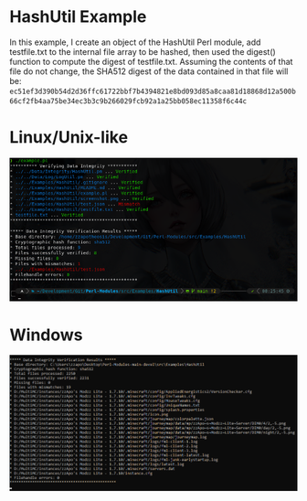 # HashUtil Example
In this example, I create an object of the HashUtil Perl module, add testfile.txt to the internal file array to be hashed, then used the digest() function to compute the digest of testfile.txt. Assuming the contents of that file do not change, the SHA512 digest of the data contained in that file will be:
`ec51ef3d390b54d2d36ffc61722bbf7b4394821e8bd093d85a8caa81d18868d12a500b66cf2fb4aa75be34ec3b3c9b266029fcb92a1a25bb058ec11358f6c44c`

# Linux/Unix-like
![Example](https://raw.githubusercontent.com/zzApotheosis/Perl-Modules/main/src/Examples/Data/Integrity/HashUtil/screenshot_linux.png)

# Windows
![Example2](https://raw.githubusercontent.com/zzApotheosis/Perl-Modules/main/src/Examples/Data/Integrity/HashUtil/screenshot_windows.png)
